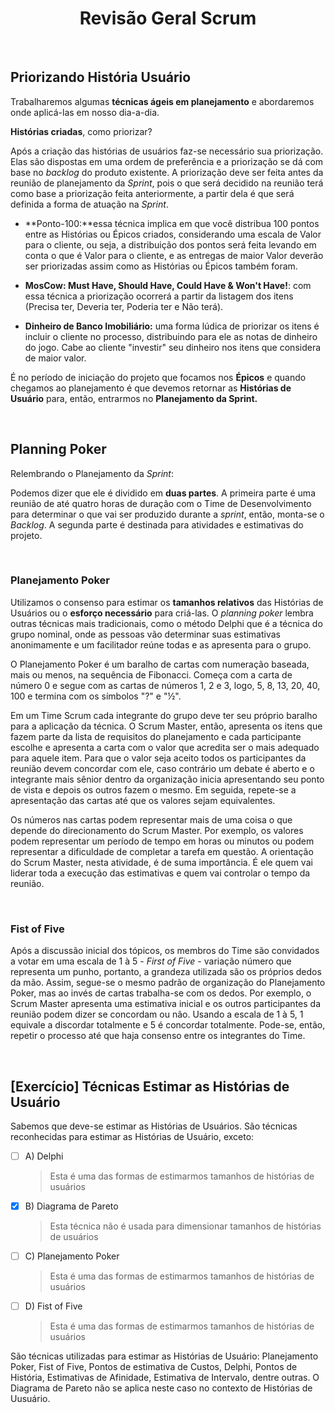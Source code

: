 <div align="center">

# Revisão Geral Scrum

</div>

<br>

## Priorizando História Usuário

Trabalharemos algumas **técnicas ágeis em planejamento** e abordaremos onde aplicá-las em nosso dia-a-dia.

**Histórias criadas**, como priorizar?

Após a criação das histórias de usuários faz-se necessário sua priorização. Elas são dispostas em uma ordem de preferência e a priorização se dá com base no *backlog* do produto existente. A priorização deve ser feita antes da reunião de planejamento da *Sprint*, pois o que será decidido na reunião terá como base a priorização feita anteriormente, a partir dela é que será definida a forma de atuação na *Sprint*. 

- **Ponto-100:**essa técnica implica em que você distribua 100 pontos entre as Histórias ou Épicos criados, considerando uma escala de Valor para o cliente, ou seja, a distribuição dos pontos será feita levando em conta o que é Valor para o cliente, e as entregas de maior Valor deverão ser priorizadas assim como as Histórias ou Épicos também foram.

- **MosCow: Must Have, Should Have, Could Have & Won't Have!**: com essa técnica a priorização ocorrerá a partir da listagem dos itens (Precisa ter, Deveria ter, Poderia ter e Não terá).

- **Dinheiro de Banco Imobiliário:** uma forma lúdica de priorizar os itens é incluir o cliente no processo, distribuindo para ele as notas de dinheiro do jogo. Cabe ao cliente "investir" seu dinheiro nos itens que considera de maior valor.

É no período de iniciação do projeto que focamos nos **Épicos** e quando chegamos ao planejamento é que devemos retornar as **Histórias de Usuário** para, então, entrarmos no **Planejamento da Sprint.**

<br>

## Planning Poker

Relembrando o Planejamento da *Sprint*:

Podemos dizer que ele é dividido em **duas partes**. A primeira parte é uma reunião de até quatro horas de duração com o Time de Desenvolvimento para determinar o que vai ser produzido durante a *sprint*, então, monta-se o *Backlog*. A segunda parte é destinada para atividades e estimativas do projeto.

<br>

### Planejamento Poker

Utilizamos o consenso para estimar os **tamanhos relativos** das Histórias de Usuários ou o **esforço necessário** para criá-las. O *planning poker* lembra outras técnicas mais tradicionais, como o método Delphi que é a técnica do grupo nominal, onde as pessoas vão determinar suas estimativas anonimamente e um facilitador reúne todas e as apresenta para o grupo.

O Planejamento Poker é um baralho de cartas com numeração baseada, mais ou menos, na sequência de Fibonacci. Começa com a carta de número 0 e segue com as cartas de números 1, 2 e 3, logo, 5, 8, 13, 20, 40, 100 e termina com os símbolos "?" e "½". 

Em um Time Scrum cada integrante do grupo deve ter seu próprio baralho para a aplicação da técnica. O Scrum Master, então, apresenta os itens que fazem parte da lista de requisitos do planejamento e cada participante escolhe e apresenta a carta com o valor que acredita ser o mais adequado para aquele item. Para que o valor seja aceito todos os participantes da reunião devem concordar com ele, caso contrário um debate é aberto e o integrante mais sênior dentro da organização inicia apresentando seu ponto de vista e depois os outros fazem o mesmo. Em seguida, repete-se a apresentação das cartas até que os valores sejam equivalentes. 

Os números nas cartas podem representar mais de uma coisa o que depende do direcionamento do Scrum Master. Por exemplo, os valores podem representar um período de tempo em horas ou minutos ou podem representar a dificuldade de completar a tarefa em questão. A orientação do Scrum Master, nesta atividade, é de suma importância. É ele quem vai liderar toda a execução das estimativas e quem vai controlar o tempo da reunião.

<br>

### Fist of Five

Após a discussão inicial dos tópicos, os membros do Time são convidados a votar em uma escala de 1 à 5 - *First of Five* - variação número que representa um punho, portanto, a grandeza utilizada são os próprios dedos da mão. Assim, segue-se o mesmo padrão de organização do Planejamento Poker, mas ao invés de cartas trabalha-se com os dedos. Por exemplo, o Scrum Master apresenta uma estimativa inicial e os outros participantes da reunião podem dizer se concordam ou não. Usando a escala de 1 à 5, 1 equivale a discordar totalmente e 5 é concordar totalmente. Pode-se, então, repetir o processo até que haja consenso entre os integrantes do Time.

<br>

## [Exercício] Técnicas Estimar as Histórias de Usuário

Sabemos que deve-se estimar as Histórias de Usuários. São técnicas reconhecidas para estimar as Histórias de Usuário, exceto:

- [ ] A) Delphi
  > Esta é uma das formas de estimarmos tamanhos de histórias de usuários
- [x] B) Diagrama de Pareto
  > Esta técnica não é usada para dimensionar tamanhos de histórias de usuários
- [ ] C) Planejamento Poker
  > Esta é uma das formas de estimarmos tamanhos de histórias de usuários
- [ ] D) Fist of Five
  > Esta é uma das formas de estimarmos tamanhos de histórias de usuários

São técnicas utilizadas para estimar as Histórias de Usuário: Planejamento Poker, Fist of Five, Pontos de estimativa de Custos, Delphi, Pontos de História, Estimativas de Afinidade, Estimativa de Intervalo, dentre outras. O Diagrama de Pareto não se aplica neste caso no contexto de Histórias de Uusuário.